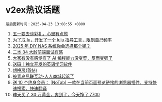 # v2ex热议话题

`最后更新时间：2025-04-23 13:08:55 +0800`

1. [五一要去谈彩礼，心里有点慌](https://www.v2ex.com/t/1127457)
1. [为了戒 lu，开发了一个 lulu 指导工具，限制自己频率](https://www.v2ex.com/t/1127312)
1. [2025 年 DIY NAS 系统你会选择那个呢？](https://www.v2ex.com/t/1127276)
1. [二本 34 大龄前端面试有感](https://www.v2ex.com/t/1127335)
1. [大家有没有感觉有了 AI 编程能力没变菜，反而变强了](https://www.v2ex.com/t/1127404)
1. [送码｜独立开发的英语学习软件](https://www.v2ex.com/t/1127438)
1. [想换房(首帖)](https://www.v2ex.com/t/1127333)
1. [被青岛易联互动-人人商城起诉了](https://www.v2ex.com/t/1127361)
1. [送 10 个终身会员： [NoTab] 一款在当前页面预览链接的浏览器插件，支持快速搜索、快速翻译](https://www.v2ex.com/t/1127366)
1. [昨天买了 30 万黄金，爽到了，今天挣了 7700](https://www.v2ex.com/t/1127383)

